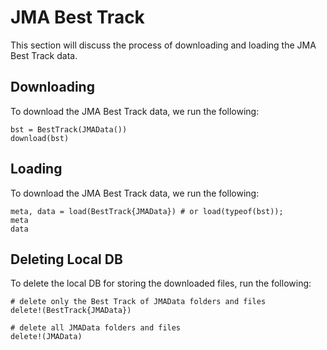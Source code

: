# JMA Best Track
This section will discuss the process of downloading and loading the JMA Best Track data.

## Downloading
To download the JMA Best Track data, we run the following:
```@repl abc
bst = BestTrack(JMAData())
download(bst)
```
## Loading
To download the JMA Best Track data, we run the following:
```@repl abc
meta, data = load(BestTrack{JMAData}) # or load(typeof(bst));
meta
data
```
## Deleting Local DB
To delete the local DB for storing the downloaded files, run the following:
```@repl abc
# delete only the Best Track of JMAData folders and files
delete!(BestTrack{JMAData})

# delete all JMAData folders and files
delete!(JMAData)
```